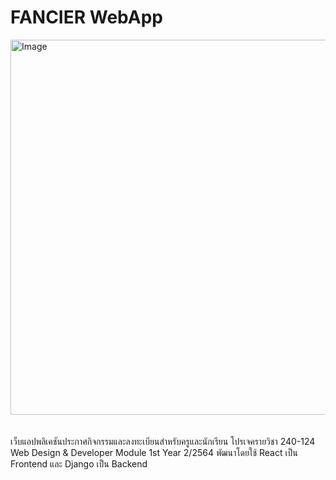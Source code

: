 # FANCIER WebApp
<img width="1540" height="600" alt="Image" src="https://github.com/user-attachments/assets/ddd530fe-1cf9-4eb4-b5aa-c249477f5487" style="margin-bottom: 20px;" />

เว็บแอปพลิเคชันประกาศกิจกรรมและลงทะเบียนสำหรับครูและนักเรียน โปรเจครายวิชา 240-124 Web Design & Developer Module 1st Year 2/2564 พัฒนาโดยใช้ React เป็น Frontend และ Django เป็น Backend